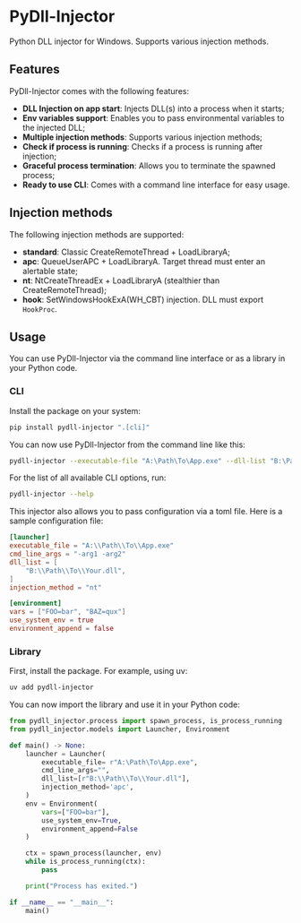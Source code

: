 # PyDll-Injector

Python DLL injector for Windows. Supports various injection methods.

## Features

PyDll-Injector comes with the following features:
- **DLL Injection on app start**: Injects DLL(s) into a process when it starts;
- **Env variables support**: Enables you to pass environmental variables to the injected DLL;
- **Multiple injection methods**: Supports various injection methods;
- **Check if process is running**: Checks if a process is running after injection;
- **Graceful process termination**: Allows you to terminate the spawned process;
- **Ready to use CLI**: Comes with a command line interface for easy usage.

## Injection methods

The following injection methods are supported:
- **standard**: Classic CreateRemoteThread + LoadLibraryA;
- **apc**: QueueUserAPC + LoadLibraryA. Target thread must enter an alertable state;
- **nt**: NtCreateThreadEx + LoadLibraryA (stealthier than CreateRemoteThread);
- **hook**: SetWindowsHookExA(WH_CBT) injection. DLL must export `HookProc`.

## Usage

You can use PyDll-Injector via the command line interface or as a library in your Python code.

### CLI

Install the package on your system:
```bash
pip install pydll-injector ".[cli]"
```

You can now use PyDll-Injector from the command line like this:
```bash
pydll-injector --executable-file "A:\Path\To\App.exe" --dll-list "B:\Path\To\Your.dll"
```

For the list of all available CLI options, run:
```bash
pydll-injector --help
```

This injector also allows you to pass configuration via a toml file. Here is a sample configuration file:
```toml
[launcher]
executable_file = "A:\\Path\\To\\App.exe"
cmd_line_args = "-arg1 -arg2"
dll_list = [
    "B:\\Path\\To\\Your.dll",
]
injection_method = "nt"

[environment]
vars = ["FOO=bar", "BAZ=qux"]
use_system_env = true
environment_append = false
```

### Library

First, install the package. For example, using uv:
```bash
uv add pydll-injector
```

You can now import the library and use it in your Python code:
```python
from pydll_injector.process import spawn_process, is_process_running
from pydll_injector.models import Launcher, Environment

def main() -> None:
    launcher = Launcher(
        executable_file= r"A:\Path\To\App.exe",
        cmd_line_args="",
        dll_list=[r"B:\\Path\\To\\Your.dll"],
        injection_method='apc',
    )
    env = Environment(
        vars=["FOO=bar"],
        use_system_env=True,
        environment_append=False
    )

    ctx = spawn_process(launcher, env)
    while is_process_running(ctx):
        pass

    print("Process has exited.")

if __name__ == "__main__":
    main()
```
